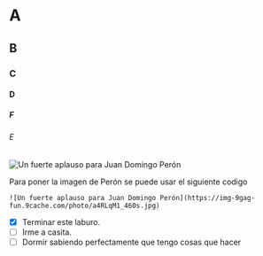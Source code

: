 # A
## B
### C
#### D
##### F
###### E

![Un fuerte aplauso para Juan Domingo Perón](https://img-9gag-fun.9cache.com/photo/a4RLqM1_460s.jpg)

Para poner la imagen de Perón se puede usar el siguiente codigo
```
![Un fuerte aplauso para Juan Domingo Perón](https://img-9gag-fun.9cache.com/photo/a4RLqM1_460s.jpg)
```

- [X] Terminar este laburo.
- [ ] Irme a casita.
- [ ] Dormir sabiendo perfectamente que tengo cosas que hacer
